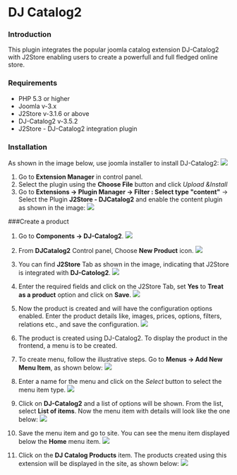 # DJ Catalog2

### Introduction
This plugin integrates the popular joomla catalog extension DJ-Catalog2 with J2Store enabling users to create a powerfull and full fledged online store. 

### Requirements
* PHP 5.3 or higher
* Joomla v-3.x
* J2Store v-3.1.6 or above
* DJ-Catalog2 v-3.5.2
* J2Store - DJ-Catalog2 integration plugin

### Installation
As shown in the image below, use joomla installer to install DJ-Catalog2:
![](djc-install.png)
1. Go to **Extension Manager** in control panel.
2. Select the plugin using the **Choose File** button and click *Upload &Install*
3. Go to **Extensions -> Plugin Manager -> Filter : Select type "content"** -> Select the Plugin **J2Store - DJCatalog2** and enable the content plugin as shown in the image:
![](djc-enable.png)

###Create a product
1. Go to **Components -> DJ-Catalog2**.
![](djc-create-product-1.png)

2. From **DJCatalog2** Control panel, Choose **New Product** icon.
![](djc-create-new-product-2.png)

3. You can find **J2Store** Tab as shown in the image, indicating that J2Store is integrated with **DJ-Catolog2**.
![](djc-create-new-product-3.png)

4. Enter the required fields and click on the J2Store Tab, set **Yes** to **Treat as a product** option and click on **Save**. 
![](djc-create-new-product-4.png)

5. Now the product is created and will have the configuration options enabled. Enter the product details like, images, prices, options, filters, relations etc., and save the configuration.
![](djc-create-new-product-5.png)

6. The product is created using DJ-Catalog2. To display the product in the frontend, a menu is to be created. 

7. To create menu, follow the illustrative steps. Go to **Menus -> Add New Menu Item**, as shown below:
![](djc-create-menu-1.png)

8. Enter a name for the menu and click on the *Select* button to select the menu item type.
![](djc-create-menu-2.png)

9. Click on **DJ-Catalog2** and a list of options will be shown. From the list, select **List of items**. Now the menu item with details will look like the one below:
![](djc-create-menu-3.png)

10. Save the menu item and go to site. You can see the menu item displayed below the **Home** menu item.
![](djc-site.png)

11. Click on the **DJ Catalog Products** item. The products created using this extension will be displayed in the site, as shown below:
![](djc-site-with-product.png)





























